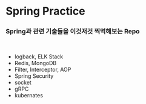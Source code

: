 # Spring Practice

### Spring과 관련 기술들을 이것저것 찍먹해보는 Repo

<br>

- logback, ELK Stack
- Redis, MongoDB
- Filter, Interceptor, AOP
- Spring Security
- socket
- gRPC
- kubernates